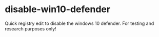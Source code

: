 # disable-win10-defender
Quick registry edit to disable the windows 10 defender.  For testing and research purposes only!
